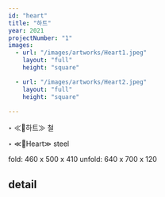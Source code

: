 ```yaml
---
id: "heart"
title: "하트"
year: 2021
projectNumber: "1"
images:
  - url: "/images/artworks/Heart1.jpeg"
    layout: "full"
    height: "square"

  - url: "/images/artworks/Heart2.jpeg"
    layout: "full"
    height: "square"
  
---
```


‣ ≪하트≫ 철

‣ ≪Heart≫ steel

fold: 460 x 500 x 410
unfold: 640 x 700 x 120

## detail

